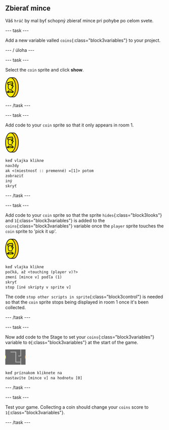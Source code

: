## Zbierať mince

Váš `hráč` by mal byť schopný zbierať mince pri pohybe po celom svete.

\--- task \---

Add a new variable valled `coins`{:class="block3variables"} to your project.

\--- / úloha \---

\--- task \---

Select the `coin` sprite and click **show**.

![screenshot](images/coin.png)

\--- /task \---

\--- task \---

Add code to your `coin` sprite so that it only appears in room 1.

![screenshot](images/coin.png)

```blocks3
keď vlajka klikne
navždy
ak <(miestnosť :: premenné) =[1]> potom
zobraziť
iný
skryť
```

\--- /task \---

\--- task \---

Add code to your `coin` sprite so that the sprite `hides`{:class="block3looks"} and `1`{:class="block3variables"} is added to the `coins`{:class="block3variables"} variable once the `player` sprite touches the `coin` sprite to 'pick it up'.

![coin](images/coin.png)

```blocks3
keď vlajka klikne
počká, až <touching (player v)?>
zmení [mince v] podľa (1)
skryť
stop [iné skripty v sprite v]
```

The code `stop other scripts in sprite`{:class="block3control"} is needed so that the `coin` sprite stops being displayed in room 1 once it's been collected.

\--- /task \---

\--- task \---

Now add code to the Stage to set your `coins`{:class="block3variables"} variable to `0`{:class="block3variables"} at the start of the game.

![stage](images/stage.png)

```blocks3
keď príznakom kliknete na
nastavíte [mince v] na hodnotu [0]
```

\--- /task \---

\--- task \---

Test your game. Collecting a coin should change your `coins` score to `1`{:class="block3variables"}.

\--- /task \---